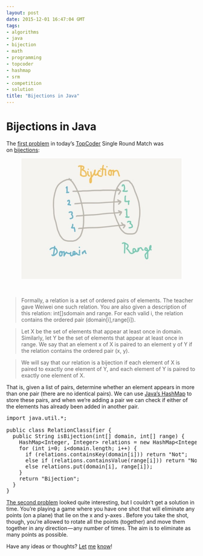 ```yaml
---
layout: post
date: 2015-12-01 16:47:04 GMT
tags:
- algorithms
- java
- bijection
- math
- programming
- topcoder
- hashmap
- srm
- competition
- solution
title: "Bijections in Java"
---
```

# Bijections in Java

<p>The <a href="https://community.topcoder.com/stat?c=problem_statement&amp;pm=14008&amp;rd=16624&amp;rm=327591&amp;cr=22670055">first problem</a> in today’s <a href="http://topcoder.com/">TopCoder</a> Single Round Match was on&nbsp;<a href="https://en.wikipedia.org/wiki/Bijection">bijections</a>:</p><figure data-orig-width="800" data-orig-height="600" class="tmblr-full"><img src="/images/d8cea84bbcfa8c5c7e69b5fc30e433f54128cbb390914d4a3f68cf1ac6b2f13d.jpg" data-orig-width="800" data-orig-height="600"></figure><p><br></p><blockquote>Formally, a relation is a set of ordered pairs of elements. The teacher gave Weiwei one such relation. You are also given a description of this relation: int[]sdomain and range. For each valid i, the relation contains the ordered pair (domain[i],range[i]).</blockquote><blockquote>Let X be the set of elements that appear at least once in domain. Similarly, let Y be the set of elements that appear at least once in range. We say that an element x of X is paired to an element y of Y if the relation contains the ordered pair (x, y).</blockquote><blockquote>We will say that our relation is a bijection if each element of X is paired to exactly one element of Y, and each element of Y is paired to exactly one element of X.</blockquote><p>That is, given a list of pairs, determine whether an element appears in more than one pair (there are no identical pairs). We can use <a href="https://docs.oracle.com/javase/7/docs/api/java/util/HashMap.html">Java’s HashMap</a> to store these pairs, and when we’re adding a pair we can check if either of the elements has already been added in another pair.</p><pre>import java.util.*;<br> <br>public class RelationClassifier {<br> &nbsp;public String isBijection(int[] domain, int[] range) {<br> &nbsp; &nbsp;HashMap&lt;Integer, Integer&gt; relations = new HashMap&lt;Integer, Integer&gt;();<br> &nbsp; &nbsp;for (int i=0; i&lt;domain.length; i++) {<br> &nbsp; &nbsp; &nbsp;if (relations.containsKey(domain[i])) return "Not";<br> &nbsp; &nbsp; &nbsp;else if (relations.containsValue(range[i])) return "Not";<br> &nbsp; &nbsp; &nbsp;else relations.put(domain[i], range[i]);<br> &nbsp; &nbsp;}<br> &nbsp; &nbsp;return "Bijection";<br> &nbsp;}<br>}</pre><p><a href="https://community.topcoder.com/stat?c=problem_statement&amp;pm=14007&amp;rd=16624&amp;rm=327591&amp;cr=22670055">The second problem</a> looked quite interesting, but I couldn’t get a solution in time. You’re playing a game where you have one shot that will eliminate any points (on a plane) that lie on the x and y-axes . Before you take the shot, though, you’re allowed to rotate all the points (together) and move them together in any direction — any number of times. The aim is to eliminate as many points as possible.</p><p>Have any ideas or thoughts? <a href="http://twitter.com/arpith">Let</a> <a href="http://medium.com/@arpith">me</a> <a href="http://arpith.co/">know</a>!</p>